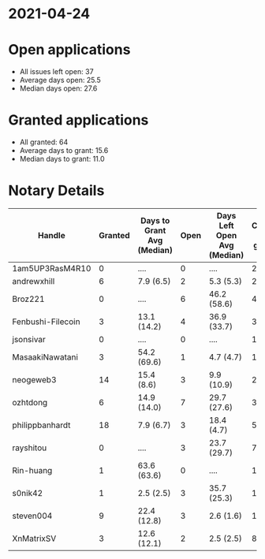 2021-04-24
==========

# Open applications

- All issues left open: 37
- Average days open: 25.5
- Median days open: 27.6

# Granted applications

- All granted: 64
- Average days to grant: 15.6
- Median days to grant: 11.0

# Notary Details

| Handle            |   Granted | Days to Grant Avg (Median)   |   Open | Days Left Open Avg (Median)   |   Closed (no grant) |
|-------------------|-----------|------------------------------|--------|-------------------------------|---------------------|
| 1am5UP3RasM4R10   |         0 | ....                         |      0 | ....                          |                   2 |
| andrewxhill       |         6 | 7.9  (6.5)                   |      2 | 5.3  (5.3)                    |                  27 |
| Broz221           |         0 | ....                         |      6 | 46.2  (58.6)                  |                   4 |
| Fenbushi-Filecoin |         3 | 13.1  (14.2)                 |      4 | 36.9  (33.7)                  |                  30 |
| jsonsivar         |         0 | ....                         |      0 | ....                          |                  13 |
| MasaakiNawatani   |         3 | 54.2  (69.6)                 |      1 | 4.7  (4.7)                    |                  14 |
| neogeweb3         |        14 | 15.4  (8.6)                  |      3 | 9.9  (10.9)                   |                  27 |
| ozhtdong          |         6 | 14.9  (14.0)                 |      7 | 29.7  (27.6)                  |                  33 |
| philippbanhardt   |        18 | 7.9  (6.7)                   |      3 | 18.4  (4.7)                   |                  57 |
| rayshitou         |         0 | ....                         |      3 | 23.7  (29.7)                  |                   7 |
| Rin-huang         |         1 | 63.6  (63.6)                 |      0 | ....                          |                   1 |
| s0nik42           |         1 | 2.5  (2.5)                   |      3 | 35.7  (25.3)                  |                  15 |
| steven004         |         9 | 22.4  (12.8)                 |      3 | 2.6  (1.6)                    |                  19 |
| XnMatrixSV        |         3 | 12.6  (12.1)                 |      2 | 2.5  (2.5)                    |                   8 |
